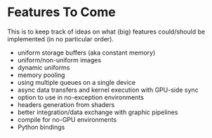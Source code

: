 # Features To Come
This is to keep track of ideas on what (big) features could/should be implemented (in no particular order).

- uniform storage buffers (aka constant memory)
- uniform/non-uniform images
- dynamic uniforms
- memory pooling
- using multiple queues on a single device
- async data transfers and kernel execution with GPU-side sync
- option to use in no-exception environments
- headers generation from shaders
- better integration/data exchange with graphic pipelines
- compile for no-GPU environments
- Python bindings

